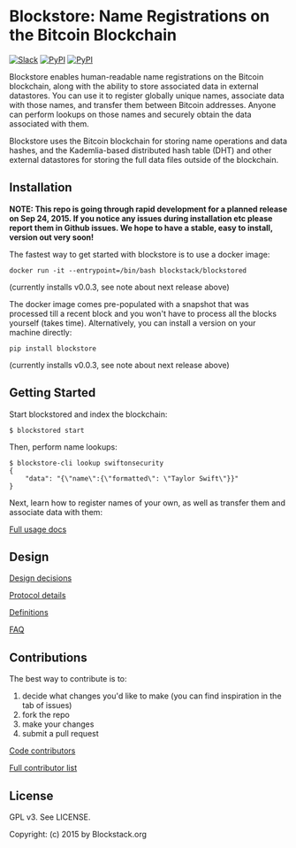 # Blockstore: Name Registrations on the Bitcoin Blockchain

[![Slack](http://slack.blockstack.org/badge.svg)](http://slack.blockstack.org/)
[![PyPI](https://img.shields.io/pypi/v/blockstore.svg)](https://pypi.python.org/pypi/blockstore/)
[![PyPI](https://img.shields.io/pypi/dm/blockstore.svg)](https://pypi.python.org/pypi/blockstore/)

Blockstore enables human-readable name registrations on the Bitcoin blockchain, along with the ability to store associated data in external datastores. You can use it to register globally unique names, associate data with those names, and transfer them between Bitcoin addresses. Anyone can perform lookups on those names and securely obtain the data associated with them.

Blockstore uses the Bitcoin blockchain for storing name operations and data hashes, and the Kademlia-based distributed hash table (DHT) and other external datastores for storing the full data files outside of the blockchain.

## Installation

**NOTE: This repo is going through rapid development for a planned release on Sep 24, 2015. If you notice any issues during installation etc please report them in Github issues. We hope to have a stable, easy to install, version out very soon!**

The fastest way to get started with blockstore is to use a docker image:

```
docker run -it --entrypoint=/bin/bash blockstack/blockstored
```
(currently installs v0.0.3, see note about next release above)

The docker image comes pre-populated with a snapshot that was processed till a recent block and you won't have to process all the blocks yourself (takes time). Alternatively, you can install a version on your machine directly:

```
pip install blockstore
```
(currently installs v0.0.3, see note about next release above)

## Getting Started

Start blockstored and index the blockchain:

```
$ blockstored start
```

Then, perform name lookups:

```
$ blockstore-cli lookup swiftonsecurity
{
    "data": "{\"name\":{\"formatted\": \"Taylor Swift\"}}"
}
```

Next, learn how to register names of your own, as well as transfer them and associate data with them:

[Full usage docs](../../wiki/Usage)

## Design

[Design decisions](../../wiki/Design-Decisions)

[Protocol details](../../wiki/Protocol-Details)

[Definitions](../../wiki/Definitions)

[FAQ](../../wiki/FAQ)

## Contributions

The best way to contribute is to:

1. decide what changes you'd like to make (you can find inspiration in the tab of issues)
1. fork the repo
1. make your changes
1. submit a pull request

[Code contributors](../../graphs/contributors)

[Full contributor list](../../wiki/Contributors)

## License

GPL v3. See LICENSE.

Copyright: (c) 2015 by Blockstack.org

